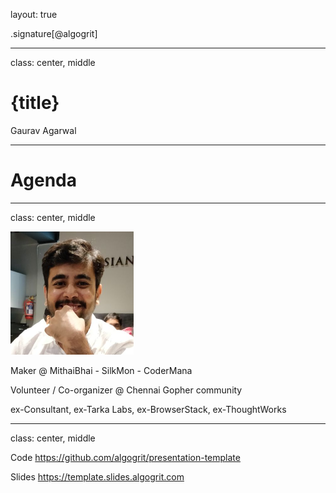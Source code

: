 layout: true

.signature[@algogrit]

---

class: center, middle

# {title}

Gaurav Agarwal

---

# Agenda

---

class: center, middle

![Me](assets/images/me.png)

Maker @ MithaiBhai - SilkMon - CoderMana

Volunteer / Co-organizer @ Chennai Gopher community

ex-Consultant, ex-Tarka Labs, ex-BrowserStack, ex-ThoughtWorks

---

class: center, middle

Code
https://github.com/algogrit/presentation-template

Slides
https://template.slides.algogrit.com

